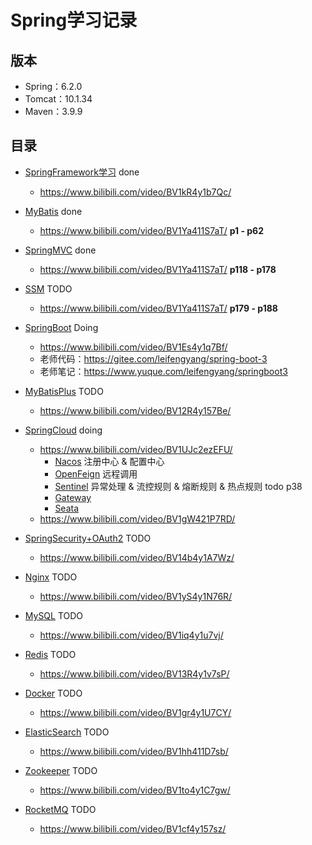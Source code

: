 # Spring学习记录
## 版本
* Spring：6.2.0 
* Tomcat：10.1.34
* Maven：3.9.9

## 目录
* [SpringFramework学习](https://github.com/103style/SpringDemos/tree/master/spring-framework-demo) done
  *  https://www.bilibili.com/video/BV1kR4y1b7Qc/

* [MyBatis](https://github.com/103style/SpringDemos/tree/master/MyBatisDemo) done
  * https://www.bilibili.com/video/BV1Ya411S7aT/ **p1 - p62**

* [SpringMVC](https://github.com/103style/SpringDemos/tree/master/SpringMVCDemo) done
  * https://www.bilibili.com/video/BV1Ya411S7aT/  **p118 - p178**

* [SSM]() TODO
  * https://www.bilibili.com/video/BV1Ya411S7aT/ **p179 - p188**

* [SpringBoot](https://github.com/103style/SpringDemos/tree/master/SpringBootDemo) Doing
  * https://www.bilibili.com/video/BV1Es4y1q7Bf/
  * 老师代码：https://gitee.com/leifengyang/spring-boot-3
  * 老师笔记：https://www.yuque.com/leifengyang/springboot3

* [MyBatisPlus]() TODO
  * https://www.bilibili.com/video/BV12R4y157Be/

* [SpringCloud]() doing
  * https://www.bilibili.com/video/BV1UJc2ezEFU/
    * [Nacos](https://nacos.io/docs/latest/quickstart/quick-start/)  注册中心 & 配置中心 
    * [OpenFeign](https://docs.spring.io/spring-cloud-openfeign/reference/index.html)  远程调用 
    * [Sentinel](https://sentinelguard.io/zh-cn/docs/introduction.html)  异常处理 & 流控规则 & 熔断规则 & 热点规则 todo p38
    * [Gateway](https://docs.spring.io/spring-cloud-gateway/reference/)
    * [Seata]()
  * https://www.bilibili.com/video/BV1gW421P7RD/
   

* [SpringSecurity+OAuth2]() TODO
  * https://www.bilibili.com/video/BV14b4y1A7Wz/

* [Nginx]() TODO
  * https://www.bilibili.com/video/BV1yS4y1N76R/

* [MySQL]() TODO
  * https://www.bilibili.com/video/BV1iq4y1u7vj/

* [Redis]() TODO
  * https://www.bilibili.com/video/BV13R4y1v7sP/

* [Docker]() TODO
  * https://www.bilibili.com/video/BV1gr4y1U7CY/

* [ElasticSearch]() TODO
  * https://www.bilibili.com/video/BV1hh411D7sb/

* [Zookeeper]() TODO
  * https://www.bilibili.com/video/BV1to4y1C7gw/

* [RocketMQ]() TODO
  * https://www.bilibili.com/video/BV1cf4y157sz/

